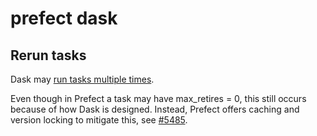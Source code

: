 # prefect dask

## Rerun tasks

Dask may [run tasks multiple times](dask.md#rerun-tasks).

Even though in Prefect a task may have max_retires = 0, this still occurs because of how Dask is designed. Instead, Prefect offers caching and version locking to mitigate this, see [#5485](https://github.com/PrefectHQ/prefect/issues/5485#issuecomment-1107100864).
